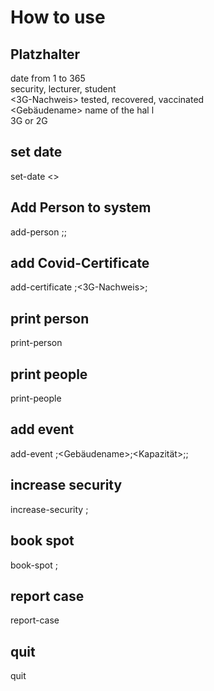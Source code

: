 # How to use

## Platzhalter
<Datum> date from 1 to 365 <br>
<Rolle> security, lecturer, student <br>
<3G-Nachweis> tested, recovered, vaccinated <br>
<Gebäudename> name of the hal l<br>
<Verordnung> 3G or 2G <br>
## set date
set-date <<Datum>> 

## Add Person to system
add-person <Rolle>;<Vorname>;<Nachname>

## add Covid-Certificate
add-certificate <Personen-Id>;<3G-Nachweis>;<Datum>

## print person
print-person <Personen-Id>

## print people
print-people <Rolle>

## add event
add-event <Personen-Id>;<Gebäudename>;<Kapazität>;<Verordnung>;<Datum>

## increase security
increase-security <Event-Id>;<Personen-Id>

## book spot
book-spot <Event-Id>;<Personen-Id>

## report case
report-case <PersonId>

## quit
quit
